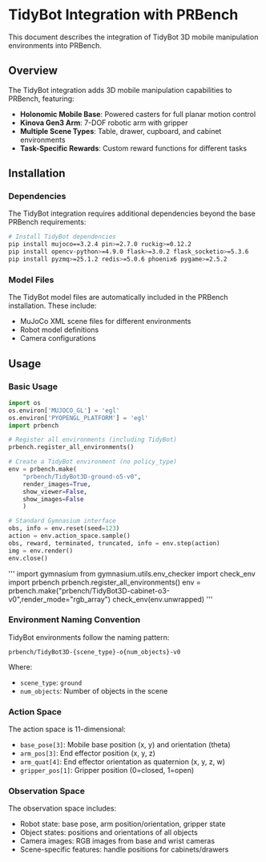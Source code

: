 # TidyBot Integration with PRBench

This document describes the integration of TidyBot 3D mobile manipulation environments into PRBench.

## Overview

The TidyBot integration adds 3D mobile manipulation capabilities to PRBench, featuring:

- **Holonomic Mobile Base**: Powered casters for full planar motion control
- **Kinova Gen3 Arm**: 7-DOF robotic arm with gripper
- **Multiple Scene Types**: Table, drawer, cupboard, and cabinet environments
- **Task-Specific Rewards**: Custom reward functions for different tasks

## Installation

### Dependencies

The TidyBot integration requires additional dependencies beyond the base PRBench requirements:

```bash
# Install TidyBot dependencies
pip install mujoco==3.2.4 pin>=2.7.0 ruckig>=0.12.2
pip install opencv-python>=4.9.0 flask>=3.0.2 flask_socketio>=5.3.6
pip install pyzmq>=25.1.2 redis>=5.0.6 phoenix6 pygame>=2.5.2
```

### Model Files

The TidyBot model files are automatically included in the PRBench installation. These include:
- MuJoCo XML scene files for different environments
- Robot model definitions
- Camera configurations

## Usage

### Basic Usage

```python
import os
os.environ['MUJOCO_GL'] = 'egl'
os.environ['PYOPENGL_PLATFORM'] = 'egl'
import prbench

# Register all environments (including TidyBot)
prbench.register_all_environments()

# Create a TidyBot environment (no policy_type)
env = prbench.make(
    "prbench/TidyBot3D-ground-o5-v0",
    render_images=True,
    show_viewer=False,
    show_images=False
    )

# Standard Gymnasium interface
obs, info = env.reset(seed=123)
action = env.action_space.sample()
obs, reward, terminated, truncated, info = env.step(action)
img = env.render()
env.close()
``` 

'''
import gymnasium
from gymnasium.utils.env_checker import check_env
import prbench
prbench.register_all_environments()
env = prbench.make("prbench/TidyBot3D-cabinet-o3-v0",render_mode="rgb_array")
check_env(env.unwrapped)
'''

### Environment Naming Convention

TidyBot environments follow the naming pattern:
```
prbench/TidyBot3D-{scene_type}-o{num_objects}-v0
```

Where:
- `scene_type`: `ground`
- `num_objects`: Number of objects in the scene


### Action Space

The action space is 11-dimensional:
- `base_pose[3]`: Mobile base position (x, y) and orientation (theta)
- `arm_pos[3]`: End effector position (x, y, z)
- `arm_quat[4]`: End effector orientation as quaternion (x, y, z, w)
- `gripper_pos[1]`: Gripper position (0=closed, 1=open)

### Observation Space

The observation space includes:
- Robot state: base pose, arm position/orientation, gripper state
- Object states: positions and orientations of all objects
- Camera images: RGB images from base and wrist cameras
- Scene-specific features: handle positions for cabinets/drawers
